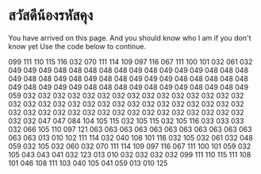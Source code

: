 # สวัสดีน้องรหัสคุง
You have arrived on this page. And you should know who I am if you don't know yet Use the code below to continue.

099 111 110 115 116 032 070 111 114 109 097 116 067 111 100 101 032 061 032 049 049 049 048 048 048 048 048 049 048 049 049 049 048 048 048 049 048 048 049 048 049 048 048 049 049 049 048 048 048 048 048 049 048 049 049 049 048 048 048 049 048 049 049 048 049 048 049 059 032 032 032 032 032 032 032 032 032 032 032 032 032 032 032 032 032 032 032 032 032 032 032 032 032 032 032 032 032 032 032 032 032 032 032 032 032 032 032 032 032 032 032 032 032 032 032 032 032 047 047 084 104 105 115 032 105 115 032 105 116 033 033 033 032 066 105 110 097 121 063 063 063 063 063 063 063 063 063 063 063 063 063 013 010 102 111 114 032 040 108 101 116 032 105 032 061 032 048 059 032 105 032 060 032 070 111 114 109 097 116 067 111 100 101 059 032 105 043 043 041 032 123 013 010 032 032 032 032 099 111 110 115 111 108 101 046 108 111 103 040 105 041 059 013 010 125
